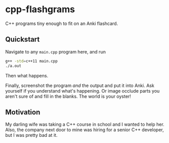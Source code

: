 # cpp-flashgrams
C++ programs tiny enough to fit on an Anki flashcard.

## Quickstart

Navigate to any `main.cpp` program here, and run

```bash
g++ -std=c++11 main.cpp
./a.out
```

Then what happens.

Finally, screenshot the program *and* the output and put it into Anki. Ask yourself if you understand what's happening. Or image occlude parts you aren't sure of and fill in the blanks. The world is your oyster!

## Motivation

My darling wife was taking a C++ course in school and I wanted to help her. Also, the company next door to mine was hiring for a senior C++ developer, but I was pretty bad at it.
